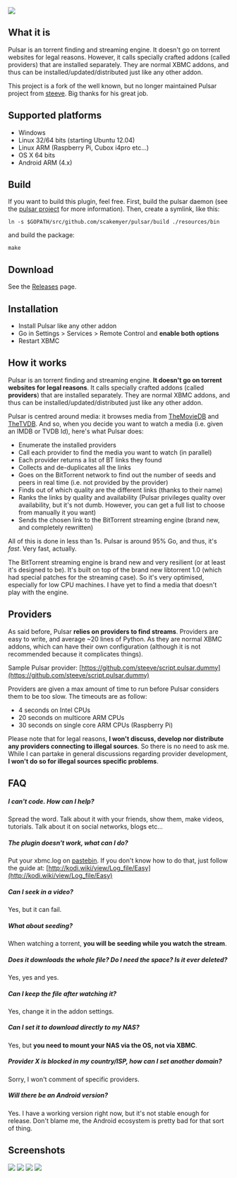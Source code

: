 ![](http://i.imgur.com/E7gzyfI.png)


What it is
----------
Pulsar is an torrent finding and streaming engine. It doesn't go on torrent websites for legal reasons. However, it calls specially crafted addons (called providers) that are installed separately. They are normal XBMC addons, and thus can be installed/updated/distributed just like any other addon.

This project is a fork of the well known, but no longer maintained Pulsar project from [steeve](https://github.com/steeve).
Big thanks for his great job.

Supported platforms
-------------------
- Windows
- Linux 32/64 bits (starting Ubuntu 12.04)
- Linux ARM (Raspberry Pi, Cubox i4pro etc...)
- OS X 64 bits
- Android ARM (4.x)

Build
-----
If you want to build this plugin, feel free. First, build the pulsar daemon (see the [pulsar project](https://github.com/scakemyer/pulsar) for more information). Then, create a symlink, like this:
```
ln -s $GOPATH/src/github.com/scakemyer/pulsar/build ./resources/bin
```
and build the package:
```
make
```

Download
--------
See the [Releases](https://github.com/scakemyer/plugin.video.pulsar/releases) page.


Installation
------------
- Install Pulsar like any other addon
- Go in Settings > Services > Remote Control and **enable both options**
- Restart XBMC


How it works
------------
Pulsar is an torrent finding and streaming engine. **It doesn't go on torrent websites for legal reasons**. It calls specially crafted addons (called **providers**) that are installed separately. They are normal XBMC addons, and thus can be installed/updated/distributed just like any other addon.

Pulsar is centred around media: it browses media from [TheMovieDB](https://www.themoviedb.org/) and [TheTVDB](http://thetvdb.com/).
And so, when you decide you want to watch a media (i.e. given an IMDB or TVDB Id), here's what Pulsar does:

- Enumerate the installed providers
- Call each provider to find the media you want to watch (in parallel)
- Each provider returns a list of BT links they found
- Collects and de-duplicates all the links
- Goes on the BitTorrent network to find out the number of seeds and peers in real time (i.e. not provided by the provider)
- Finds out of which quality are the different links (thanks to their name)
- Ranks the links by quality and availability (Pulsar privileges quality over availability, but it's not dumb. However, you can get a full list to choose from manually it you want)
- Sends the chosen link to the BitTorrent streaming engine (brand new, and completely rewritten)

All of this is done in less than 1s. Pulsar is around 95% Go, and thus, it's *fast*. Very fast, actually.

The BitTorrent streaming engine is brand new and very resilient (or at least it's designed to be). It's built on top of the brand new libtorrent 1.0 (which had special patches for the streaming case). So it's very optimised, especially for low CPU machines. I have yet to find a media that doesn't play with the engine.


Providers
---------
As said before, Pulsar **relies on providers to find streams**. Providers are easy to write, and average ~20 lines of Python. As they are normal XBMC addons, which can have their own configuration (although it is not recommended because it complicates things).

Sample Pulsar provider: [https://github.com/steeve/script.pulsar.dummy](https://github.com/steeve/script.pulsar.dummy)

Providers are given a max amount of time to run before Pulsar considers them to be too slow. The timeouts are as follow:
- 4 seconds on Intel CPUs
- 20 seconds on multicore ARM CPUs
- 30 seconds on single core ARM CPUs (Raspberry Pi)

Please note that for legal reasons, **I won't discuss, develop nor distribute any providers connecting to illegal sources**. So there is no need to ask me.
While I can partake in general discussions regarding provider development, **I won't do so for illegal sources specific problems**.


FAQ
---
##### I can't code. How can I help?
Spread the word. Talk about it with your friends, show them, make videos, tutorials. Talk about it on social networks, blogs etc...

##### The plugin doesn't work, what can I do?
Put your xbmc.log on [pastebin](http://pastebin.com/).
If you don't know how to do that, just follow the guide at: [http://kodi.wiki/view/Log_file/Easy](http://kodi.wiki/view/Log_file/Easy)

##### Can I seek in a video?
Yes, but it can fail.

##### What about seeding?
When watching a torrent, **you will be seeding while you watch the stream**.

##### Does it downloads the whole file? Do I need the space? Is it ever deleted?
Yes, yes and yes.

##### Can I keep the file after watching it?
Yes, change it in the addon settings.

##### Can I set it to download directly to my NAS?
Yes, but **you need to mount your NAS via the OS, not via XBMC**.

##### Provider X is blocked in my country/ISP, how can I set another domain?
Sorry, I won't comment of specific providers.

##### Will there be an Android version?
Yes. I have a working version right now, but it's not stable enough for release. Don't blame me, the Android ecosystem is pretty bad for that sort of thing.


Screenshots
-----------
![](http://i.imgur.com/uchej1p.png)
![](http://i.imgur.com/0ybvekN.jpg)
![](http://i.imgur.com/L103Xt1.jpg)
![](http://i.imgur.com/8qSwVk1.jpg)
